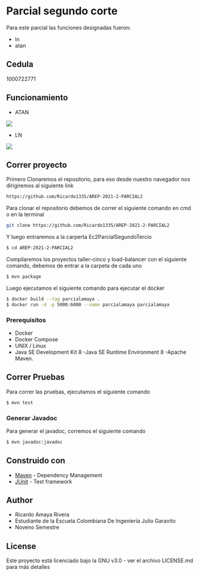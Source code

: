 # Parcial segundo corte 

Para este parcial las funciones designadas fueron: 
* ln
* atan

## Cedula
1000722771

## Funcionamiento

* ATAN

![](/img/media/img1.PNG)

* LN

![](/img/media/img2.PNG)

## Correr proyecto

Primero Clonaremos el repositorio, para eso desde nuestro navegador nos dirigiremos al siguiente link

```sh
https://github.com/Ricardo1335/AREP-2021-2-PARCIAL2
```

Para clonar el repositorio debemos de correr el siguiente comando en cmd o en la terminal 

```sh
git clone https://github.com/Ricardo1335/AREP-2021-2-PARCIAL2
 ```

 Y luego entraremos a la carperta Ec2ParcialSegundoTercio

```sh
$ cd AREP-2021-2-PARCIAL2
 ```
Compilaremos los proyectos taller-cinco y load-balancer con el siguiente comando, debemos de entrar a la carpeta de cada uno

 ```sh
$ mvn package
 ```
Luego ejecutamos el siguiente comando para ejecutar el docker

```sh
$ docker build --tag parcialamaya .
$ docker run -d -p 5000:6000 --name parcialamaya parcialamaya
 ```


### Prerequisitos

* Docker
* Docker Compose
* UNIX / Linux
* Java SE Development Kit 8 -Java SE Runtime Environment 8 -Apache Maven.

## Correr Pruebas

Para correr las pruebas, ejecutamos el siguiente comando

```sh
$ mvn test
 ```

### Generar Javadoc

Para generar el javadoc, corremos el siguiente comando

```sh
$ mvn javadoc:javadoc 
 ```

## Construido con

* [Maven](https://maven.apache.org/) - Dependency Management
* [JUnit](https://mvnrepository.com/artifact/junit/junit) - Test framework

## Author

 - Ricardo Amaya Rivera
 - Estudiante de la Escuela Colombiana De Ingeniería Julio Garavito 
 - Noveno Semestre

## License

Este proyecto está licenciado bajo la GNU v3.0 - ver el archivo LICENSE.md para más detalles
